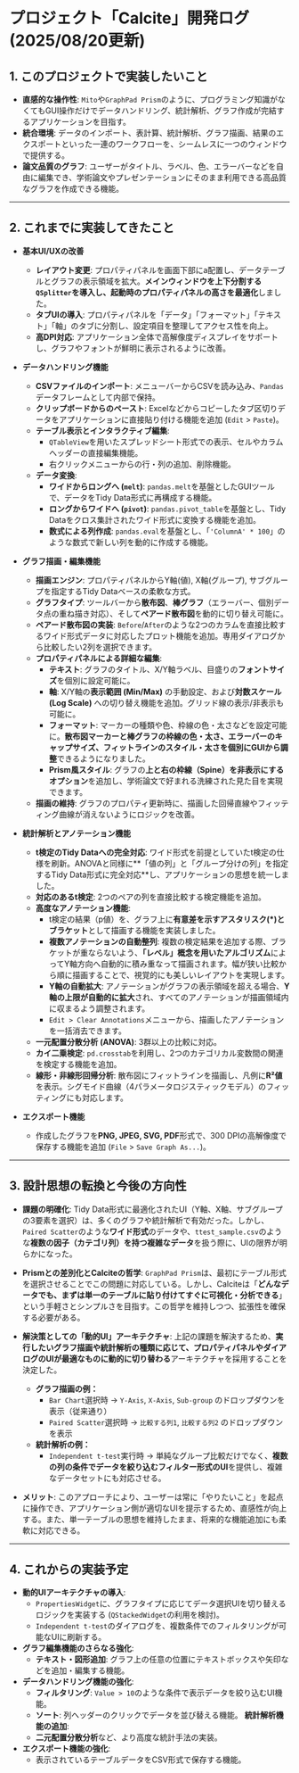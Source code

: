 # プロジェクト「Calcite」開発ログ (2025/08/20更新)

## 1. このプロジェクトで実装したいこと

- **直感的な操作性**: `Mito`や`GraphPad Prism`のように、プログラミング知識がなくてもGUI操作だけでデータハンドリング、統計解析、グラフ作成が完結するアプリケーションを目指す。
- **統合環境**: データのインポート、表計算、統計解析、グラフ描画、結果のエクスポートといった一連のワークフローを、シームレスに一つのウィンドウで提供する。
- **論文品質のグラフ**: ユーザーがタイトル、ラベル、色、エラーバーなどを自由に編集でき、学術論文やプレゼンテーションにそのまま利用できる高品質なグラフを作成できる機能。

---

## 2. これまでに実装してきたこと

- **基本UI/UXの改善**
  - **レイアウト変更**: プロパティパネルを画面下部にa配置し、データテーブルとグラフの表示領域を拡大。**メインウィンドウを上下分割する`QSplitter`を導入し、起動時のプロパティパネルの高さを最適化**しました。
  - **タブUIの導入**: プロパティパネルを「データ」「フォーマット」「テキスト」「軸」のタブに分割し、設定項目を整理してアクセス性を向上。
  - **高DPI対応**: アプリケーション全体で高解像度ディスプレイをサポートし、グラフやフォントが鮮明に表示されるように改善。

- **データハンドリング機能**
  - **CSVファイルのインポート**: メニューバーからCSVを読み込み、`Pandas`データフレームとして内部で保持。
  - **クリップボードからのペースト**: Excelなどからコピーしたタブ区切りデータをアプリケーションに直接貼り付ける機能を追加 (`Edit` > `Paste`)。
  - **テーブル表示とインタラクティブ編集**:
    - `QTableView`を用いたスプレッドシート形式での表示、セルやカラムヘッダーの直接編集機能。
    - 右クリックメニューからの行・列の追加、削除機能。
  - **データ変換**:
    - **ワイドからロングへ (`melt`)**: `pandas.melt`を基盤としたGUIツールで、データをTidy Data形式に再構成する機能。
    - **ロングからワイドへ (`pivot`)**: `pandas.pivot_table`を基盤とし、Tidy Dataをクロス集計されたワイド形式に変換する機能を追加。
    - **数式による列作成**: `pandas.eval`を基盤とし、「`'ColumnA' * 100`」のような数式で新しい列を動的に作成する機能。

- **グラフ描画・編集機能**
  - **描画エンジン**: プロパティパネルからY軸(値), X軸(グループ), サブグループを指定するTidy Dataベースの柔軟な方式。
  - **グラフタイプ**: ツールバーから**散布図**、**棒グラフ**（エラーバー、個別データ点の重ね描き対応）、そして**ペアード散布図**を動的に切り替え可能に。
  - **ペアード散布図の実装**: `Before`/`After`のような2つのカラムを直接比較するワイド形式データに対応したプロット機能を追加。専用ダイアログから比較したい2列を選択できます。
  - **プロパティパネルによる詳細な編集**:
    - **テキスト**: グラフのタイトル、X/Y軸ラベル、目盛りの**フォントサイズ**を個別に設定可能に。
    - **軸**: X/Y軸の**表示範囲 (Min/Max)** の手動設定、および**対数スケール (Log Scale)** への切り替え機能を追加。グリッド線の表示/非表示も可能に。
    - **フォーマット**: マーカーの種類や色、枠線の色・太さなどを設定可能に。**散布図マーカーと棒グラフの枠線の色・太さ、エラーバーのキャップサイズ、フィットラインのスタイル・太さを個別にGUIから調整**できるようになりました。
    - **Prism風スタイル**: グラフの**上と右の枠線（Spine）を非表示にするオプション**を追加し、学術論文で好まれる洗練された見た目を実現できます。
  - **描画の維持**: グラフのプロパティ更新時に、描画した回帰直線やフィッティング曲線が消えないようにロジックを改善。

- **統計解析とアノテーション機能**
  - **t検定のTidy Dataへの完全対応**: ワイド形式を前提としていたt検定の仕様を刷新。ANOVAと同様に**「値の列」と「グループ分けの列」を指定するTidy Data形式に完全対応**し、アプリケーションの思想を統一しました。
  - **対応のあるt検定**: 2つのペアの列を直接比較する検定機能を追加。
  - **高度なアノテーション機能**:
    - t検定の結果（p値）を、グラフ上に**有意差を示すアスタリスク(\*)とブラケット**として描画する機能を実装しました。
    - **複数アノテーションの自動整列**: 複数の検定結果を追加する際、ブラケットが重ならないよう、**「レベル」概念を用いたアルゴリズム**によってY軸方向へ自動的に積み重なって描画されます。幅が狭い比較から順に描画することで、視覚的にも美しいレイアウトを実現します。
    - **Y軸の自動拡大**: アノテーションがグラフの表示領域を超える場合、**Y軸の上限が自動的に拡大**され、すべてのアノテーションが描画領域内に収まるよう調整されます。
    - `Edit > Clear Annotations`メニューから、描画したアノテーションを一括消去できます。
  - **一元配置分散分析 (ANOVA)**: 3群以上の比較に対応。
  - **カイ二乗検定**: `pd.crosstab`を利用し、2つのカテゴリカル変数間の関連を検定する機能を追加。
  - **線形・非線形回帰分析**: 散布図にフィットラインを描画し、凡例に**R²値**を表示。シグモイド曲線（4パラメータロジスティックモデル）のフィッティングにも対応します。

- **エクスポート機能**
  - 作成したグラフを**PNG, JPEG, SVG, PDF**形式で、300 DPIの高解像度で保存する機能を追加 (`File` > `Save Graph As...`)。

---

## 3. 設計思想の転換と今後の方向性

- **課題の明確化**: Tidy Data形式に最適化されたUI（Y軸、X軸、サブグループの3要素を選択）は、多くのグラフや統計解析で有効だった。しかし、`Paired Scatter`のような**ワイド形式**のデータや、`ttest_sample.csv`のような**複数の因子（カテゴリ列）を持つ複雑なデータ**を扱う際に、UIの限界が明らかになった。

- **Prismとの差別化とCalciteの哲学**: `GraphPad Prism`は、最初にテーブル形式を選択させることでこの問題に対応している。しかし、Calciteは「**どんなデータでも、まずは単一のテーブルに貼り付けてすぐに可視化・分析できる**」という手軽さとシンプルさを目指す。この哲学を維持しつつ、拡張性を確保する必要がある。

- **解決策としての「動的UI」アーキテクチャ**: 上記の課題を解決するため、**実行したいグラフ描画や統計解析の種類に応じて、プロパティパネルやダイアログのUIが最適なものに動的に切り替わる**アーキテクチャを採用することを決定した。
  - **グラフ描画の例：**
    - `Bar Chart`選択時 -> `Y-Axis`, `X-Axis`, `Sub-group` のドロップダウンを表示（従来通り）
    - `Paired Scatter`選択時 -> `比較する列1`, `比較する列2` のドロップダウンを表示
  - **統計解析の例：**
    - `Independent t-test`実行時 -> 単純なグループ比較だけでなく、**複数の列の条件でデータを絞り込むフィルター形式のUI**を提供し、複雑なデータセットにも対応させる。

- **メリット**: このアプローチにより、ユーザーは常に「やりたいこと」を起点に操作でき、アプリケーション側が適切なUIを提示するため、直感性が向上する。また、単一テーブルの思想を維持したまま、将来的な機能追加にも柔軟に対応できる。

---

## 4. これからの実装予定

- **動的UIアーキテクチャの導入**:
  - `PropertiesWidget`に、グラフタイプに応じてデータ選択UIを切り替えるロジックを実装する (`QStackedWidget`の利用を検討)。
  - `Independent t-test`のダイアログを、複数条件でのフィルタリングが可能なUIに刷新する。
- **グラフ編集機能のさらなる強化**:
  - **テキスト・図形追加**: グラフ上の任意の位置にテキストボックスや矢印などを追加・編集する機能。
- **データハンドリング機能の強化**:
  - **フィルタリング**: `Value > 10`のような条件で表示データを絞り込むUI機能。
  - **ソート**: 列ヘッダーのクリックでデータを並び替える機能。
  **統計解析機能の追加**:
  - **二元配置分散分析**など、より高度な統計手法の実装。
- **エクスポート機能の強化**:
  - 表示されているテーブルデータをCSV形式で保存する機能。
